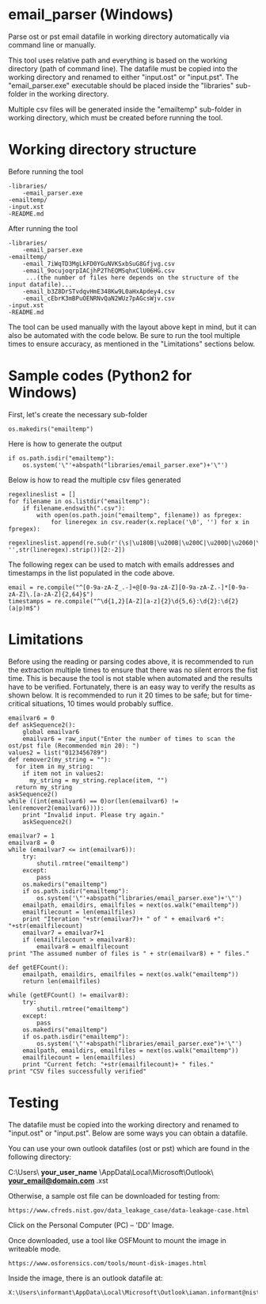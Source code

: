 # email_parser (Windows)

Parse ost or pst email datafile in working directory automatically via command line or manually.

This tool uses relative path and everything is based on the working directory (path of command line). The datafile must be copied into the working directory and renamed to either "input.ost" or "input.pst". The "email_parser.exe" executable should be placed inside the "libraries" sub-folder in the working directory.

Multiple csv files will be generated inside the "emailtemp" sub-folder in working directory, which must be created before running the tool.

# Working directory structure
Before running the tool
```
-libraries/
    -email_parser.exe
-emailtemp/
-input.xst
-README.md
```
After running the tool
```
-libraries/
    -email_parser.exe
-emailtemp/
    -email_7iWqTD3MgLkFD0YGuNVKSxbSuG8Gfjvg.csv
    -email_9ocujoqrpIACjhP2ThEQMSqhxClU06HG.csv
     ...(the number of files here depends on the structure of the input datafile)...
    -email_b3Z8DrSTvdqvHmE348Kw9L0aHxApdey4.csv
    -email_cEbrK3mBPuOENRNvQaN2WUz7pAGcsWjv.csv
-input.xst
-README.md
```
The tool can be used manually with the layout above kept in mind, but it can also be automated with the code below. Be sure to run the tool multiple times to ensure accuracy, as mentioned in the "Limitations" sections below.
# Sample codes (Python2 for Windows)

First, let's create the necessary sub-folder
```
os.makedirs("emailtemp")
```
Here is how to generate the output
```
if os.path.isdir("emailtemp"):
    os.system('\"'+abspath("libraries/email_parser.exe")+'\"')
```
Below is how to read the multiple csv files generated
```
regexlineslist = []
for filename in os.listdir("emailtemp"):
    if filename.endswith(".csv"):
        with open(os.path.join("emailtemp", filename)) as fpregex:
            for lineregex in csv.reader(x.replace('\0', '') for x in fpregex):
                regexlineslist.append(re.sub(r'(\s|\u180B|\u200B|\u200C|\u200D|\u2060|\uFEFF)+', '',str(lineregex).strip())[2:-2])
```
The following regex can be used to match with emails addresses and timestamps in the list populated in the code above.
```
email = re.compile("^[0-9a-zA-Z_.-]+@[0-9a-zA-Z][0-9a-zA-Z.-]*[0-9a-zA-Z]\.[a-zA-Z]{2,64}$")
timestamps = re.compile("^\d{1,2}[A-Z][a-z]{2}\d{5,6}:\d{2}:\d{2}(a|p)m$")
```
# Limitations
Before using the reading or parsing codes above, it is recommended to run the extraction multiple times to ensure that there was no silent errors the fist time. This is because the tool is not stable when automated and the results have to be verified. Fortunately, there is an easy way to verify the results as shown below. It is recommended to run it 20 times to be safe; but for time-critical situations, 10 times would probably suffice.
```
emailvar6 = 0
def askSequence2():
    global emailvar6
    emailvar6 = raw_input("Enter the number of times to scan the ost/pst file (Recommended min 20): ")
values2 = list("0123456789")
def remover2(my_string = ""):
  for item in my_string:
    if item not in values2:
      my_string = my_string.replace(item, "")
  return my_string
askSequence2()
while ((int(emailvar6) == 0)or(len(emailvar6) != len(remover2(emailvar6)))):
    print "Invalid input. Please try again."
    askSequence2()

emailvar7 = 1
emailvar8 = 0
while (emailvar7 <= int(emailvar6)):
    try:
        shutil.rmtree("emailtemp")
    except:
        pass
    os.makedirs("emailtemp")
    if os.path.isdir("emailtemp"):
        os.system('\"'+abspath("libraries/email_parser.exe")+'\"')
    emailpath, emaildirs, emailfiles = next(os.walk("emailtemp"))
    emailfilecount = len(emailfiles)
    print "Iteration "+str(emailvar7)+ " of " + emailvar6 +": "+str(emailfilecount)
    emailvar7 = emailvar7+1
    if (emailfilecount > emailvar8):
        emailvar8 = emailfilecount
print "The assumed number of files is " + str(emailvar8) + " files."

def getEFCount():
    emailpath, emaildirs, emailfiles = next(os.walk("emailtemp"))
    return len(emailfiles)

while (getEFCount() != emailvar8):
    try:
        shutil.rmtree("emailtemp")
    except:
        pass
    os.makedirs("emailtemp")
    if os.path.isdir("emailtemp"):
        os.system('\"'+abspath("libraries/email_parser.exe")+'\"')
    emailpath, emaildirs, emailfiles = next(os.walk("emailtemp"))
    emailfilecount = len(emailfiles)
    print "Current fetch: "+str(emailfilecount)+ " files."
print "CSV files successfully verified"
```
# Testing

The datafile must be copied into the working directory and renamed to "input.ost" or "input.pst". Below are some ways you can obtain a datafile.

You can use your own outlook datafiles (ost or pst) which are found in the following directory:

C:\Users\ **your_user_name** \AppData\Local\Microsoft\Outlook\ **your_email@domain.com** .xst

Otherwise, a sample ost file can be downloaded for testing from:
```
https://www.cfreds.nist.gov/data_leakage_case/data-leakage-case.html
```
Click on the Personal Computer (PC) – 'DD' Image.

Once downloaded, use a tool like OSFMount to mount the image in writeable mode.
```
https://www.osforensics.com/tools/mount-disk-images.html
```
Inside the image, there is an outlook datafile at:
```
X:\Users\informant\AppData\Local\Microsoft\Outlook\iaman.informant@nist.gov.ost
```
